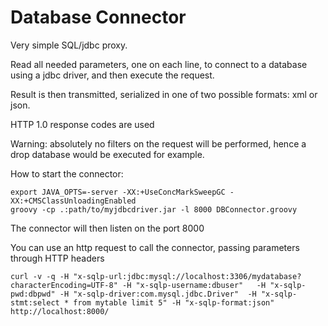 Database Connector
================
	
Very simple SQL/jdbc proxy.

Read all needed parameters, one on each line, to connect to a database using a jdbc driver, and then execute the request.

Result is then transmitted, serialized in one of two possible formats: xml or json.

HTTP 1.0 response codes are used

Warning: absolutely no filters on the request will be performed, hence a drop database would be executed for example.

How to start the connector: 

	export JAVA_OPTS=-server -XX:+UseConcMarkSweepGC -XX:+CMSClassUnloadingEnabled
	groovy -cp .:path/to/myjdbcdriver.jar -l 8000 DBConnector.groovy

The connector will then listen on the port 8000	

You can use an http request to call the connector, passing parameters through HTTP headers

	curl -v -q -H "x-sqlp-url:jdbc:mysql://localhost:3306/mydatabase?characterEncoding=UTF-8" -H "x-sqlp-username:dbuser" 	-H "x-sqlp-pwd:dbpwd" -H "x-sqlp-driver:com.mysql.jdbc.Driver" 	-H "x-sqlp-stmt:select * from mytable limit 5" -H "x-sqlp-format:json" http://localhost:8000/